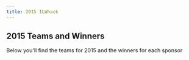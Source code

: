 ```yaml
---
title: 2015 ILWhack
---
```


## 2015 Teams and Winners

Below you'll find the teams for 2015 and the winners for each sponsor
